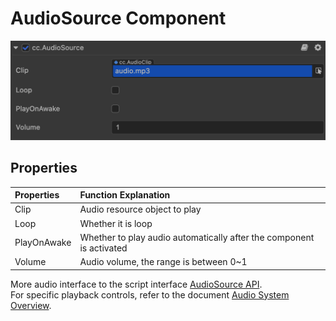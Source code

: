 # AudioSource Component

![](audio/audiosource.png)

## Properties

|Properties          | Function Explanation                                                    |
|:--                 | :--                                                                     |
|Clip                | Audio resource object to play                                           |
|Loop                | Whether it is loop                                                      |
|PlayOnAwake         | Whether to play audio automatically after the component is activated    |
|Volume              | Audio volume, the range is between 0~1                                  |

More audio interface to the script interface [AudioSource API](../../../api/en/classes/component_audio.audiosource.html).  
For specific playback controls, refer to the document [Audio System Overview](./overview.md).

